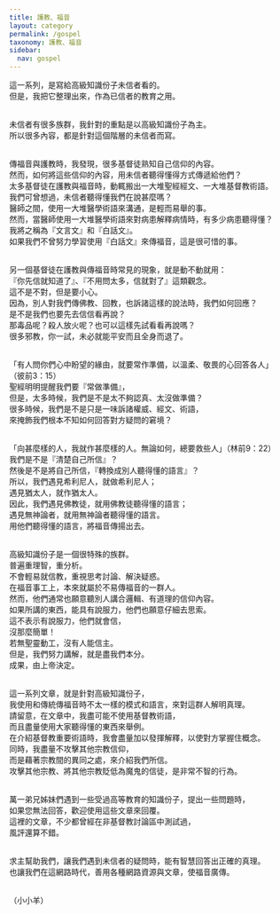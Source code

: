 ```yaml
---
title: 護教、福音
layout: category
permalink: /gospel
taxonomy: 護教、福音
sidebar:
  nav: gospel
---
```


<p>這一系列，是寫給高級知識份子未信者看的。<br>
但是，我把它整理出來，作為已信者的教育之用。</p>

<p><br>
未信者有很多族群，我針對的重點是以高級知識份子為主。<br>
所以很多內容，都是針對這個階層的未信者而寫。</p>

<p><br>
傳福音與護教時，我發現，很多基督徒熟知自己信仰的內容。<br>
然而，如何將這些信仰的內容，用未信者聽得懂得方式傳遞給他們？<br>
太多基督徒在護教與福音時，動輒搬出一大堆聖經經文、一大堆基督教術語。<br>
我們可曾想過，未信者聽得懂我們在說甚麼嗎？<br>
醫師之間，使用一大堆醫學術語來溝通，是輕而易舉的事。<br>
然而，當醫師使用一大堆醫學術語來對病患解釋病情時，有多少病患聽得懂？<br>
我將之稱為『文言文』和『白話文』。<br>
如果我們不曾努力學習使用『白話文』來傳福音，這是很可惜的事。</p>

<p><br>
另一個基督徒在護教與傳福音時常見的現象，就是動不動就用：<br>
『你先信就知道了』、『不用問太多，信就對了』這類觀念。<br>
這不是不對，但是要小心。<br>
因為，別人對我們傳佛教、回教，也訴諸這樣的說法時，我們如何回應？<br>
是不是我們也要先去信信看再說？<br>
那毒品呢？殺人放火呢？也可以這樣先試看看再說嗎？<br>
很多邪教，你一試，未必就能平安而且全身而退了。</p>

<p><br>
「有人問你們心中盼望的緣由，就要常作準備，以溫柔、敬畏的心回答各人」<br>
（彼前3：15）<br>
聖經明明提醒我們要『常做準備』，<br>
但是，太多時候，我們是不是太不夠認真、太沒做準備？<br>
很多時候，我們是不是只是一味訴諸權威、經文、術語，<br>
來掩飾我們根本不知如何回答對方疑問的窘境？</p>

<p><br>
「向甚麼樣的人，我就作甚麼樣的人。無論如何，總要救些人」（林前9：22）<br>
我們是不是『清楚自己所信』？<br>
然後是不是將自己所信，『轉換成別人聽得懂的語言』？<br>
所以，我們遇見希利尼人，就做希利尼人；<br>
遇見猶太人，就作猶太人。<br>
因此，我們遇見佛教徒，就用佛教徒聽得懂的語言；<br>
遇見無神論者，就用無神論者聽得懂的語言。<br>
用他們聽得懂的語言，將福音傳揚出去。</p>

<p><br>
高級知識份子是一個很特殊的族群。<br>
普遍重理智，重分析。<br>
不會輕易就信教，重視思考討論、解決疑惑。<br>
在福音事工上，本來就屬於不易傳福音的一群人。<br>
然而，他們通常也願意聽別人講合邏輯、有道理的信仰內容。<br>
如果所講的東西，能具有說服力，他們也願意仔細去思索。<br>
這不表示有說服力，他們就會信，<br>
沒那麼簡單！<br>
若無聖靈動工，沒有人能信主。<br>
但是，我們努力講解，就是盡我們本分。<br>
成果，由上帝決定。</p>

<p><br>
這一系列文章，就是針對高級知識份子，<br>
我使用和傳統傳福音時不太一樣的模式和語言，來對這群人解明真理。<br>
請留意，在文章中，我盡可能不使用基督教術語，<br>
而且盡量使用大家聽得懂的東西來舉例。<br>
在介紹基督教重要術語時，我會盡量加以發揮解釋，以使對方掌握住概念。<br>
同時，我盡量不攻擊其他宗教信仰，<br>
而是藉著宗教間的異同之處，來介紹我們所信。<br>
攻擊其他宗教、將其他宗教貶低為魔鬼的信徒，是非常不智的行為。</p>

<p><br>
萬一弟兄姊妹們遇到一些受過高等教育的知識份子，提出一些問題時，<br>
如果您無法回答，歡迎使用這些文章來回覆。<br>
這裡的文章，不少都曾經在非基督教討論區中測試過，<br>
風評還算不錯。</p>

<p><br>
求主幫助我們，讓我們遇到未信者的疑問時，能有智慧回答出正確的真理。<br>
也讓我們在這網路時代，善用各種網路資源與文章，使福音廣傳。</p>

<p><br>
（小小羊）</p>
